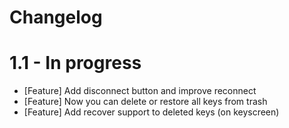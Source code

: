 # Changelog

# 1.1 - In progress

- [Feature] Add disconnect button and improve reconnect
- [Feature] Now you can delete or restore all keys from trash
- [Feature] Add recover support to deleted keys (on keyscreen)